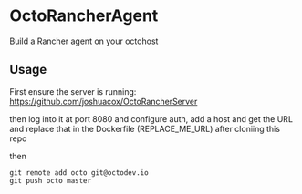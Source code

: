 # OctoRancherAgent
Build a Rancher agent on your octohost

## Usage
First ensure the server is running:
https://github.com/joshuacox/OctoRancherServer

then log into it at port 8080 and configure auth, add a host and get the URL and replace that in the Dockerfile (REPLACE_ME_URL) after cloniing this repo 

then
```
git remote add octo git@octodev.io
git push octo master
```

